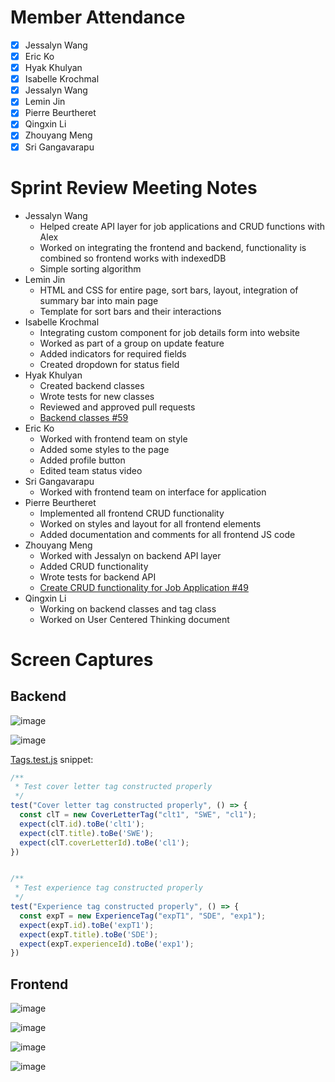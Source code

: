 # Member Attendance
- [x]  Jessalyn Wang
- [x]  Eric Ko
- [x]  Hyak Khulyan
- [x]  Isabelle Krochmal
- [x]  Jessalyn Wang
- [x]  Lemin Jin
- [x]  Pierre Beurtheret
- [x]  Qingxin Li
- [x]  Zhouyang Meng
- [x] Sri Gangavarapu

# Sprint Review Meeting Notes

- Jessalyn Wang
  - Helped create API layer for job applications and CRUD functions with Alex
  - Worked on integrating the frontend and backend, functionality is combined so frontend works with indexedDB
  - Simple sorting algorithm
- Lemin Jin
  - HTML and CSS for entire page, sort bars, layout, integration of summary bar into main page
  - Template for sort bars and their interactions
- Isabelle Krochmal
  - Integrating custom component for job details form into website
  - Worked as part of a group on update feature
  - Added indicators for required fields
  - Created dropdown for status field
- Hyak Khulyan
  - Created backend classes
  - Wrote tests for new classes
  - Reviewed and approved pull requests
  - [Backend classes #59](https://github.com/cse110-fa22-group24/cse110-fa22-group24/pull/59)
- Eric Ko
  - Worked with frontend team on style
  - Added some styles to the page
  - Added profile button
  - Edited team status video
- Sri Gangavarapu
  - Worked with frontend team on interface for application
- Pierre Beurtheret
  - Implemented all frontend CRUD functionality
  - Worked on styles and layout for all frontend elements
  - Added documentation and comments for all frontend JS code
- Zhouyang Meng
  - Worked with Jessalyn on backend API layer
  - Added CRUD functionality
  - Wrote tests for backend API
  - [Create CRUD functionality for Job Application #49](https://github.com/cse110-fa22-group24/cse110-fa22-group24/issues/49)
- Qingxin Li
  - Working on backend classes and tag class
  - Worked on User Centered Thinking document

# Screen Captures

## Backend

![image](https://user-images.githubusercontent.com/97627312/204437254-5c6dc4c6-a0ec-467c-8f23-1be7ddc59b17.png)

![image](https://user-images.githubusercontent.com/97627312/204444494-d328b6ab-b5e5-4682-8f27-2fae8f87b70b.png)

[Tags.test.js](https://github.com/cse110-fa22-group24/cse110-fa22-group24/blob/5f37a68dded451ac3b0173c8411e645a6875b22d/source/test/Tags.test.js)
snippet:
```js
/**
 * Test cover letter tag constructed properly
 */
test("Cover letter tag constructed properly", () => { 
  const clT = new CoverLetterTag("clt1", "SWE", "cl1");
  expect(clT.id).toBe('clt1');
  expect(clT.title).toBe('SWE');
  expect(clT.coverLetterId).toBe('cl1');
})


/**
 * Test experience tag constructed properly
 */
test("Experience tag constructed properly", () => { 
  const expT = new ExperienceTag("expT1", "SDE", "exp1");
  expect(expT.id).toBe('expT1');
  expect(expT.title).toBe('SDE');
  expect(expT.experienceId).toBe('exp1');
})
```

## Frontend

![image](https://user-images.githubusercontent.com/97627312/204445637-4e93deb0-4b7c-45cc-bc89-d20a17919a12.png)

![image](https://user-images.githubusercontent.com/97627312/204445911-ce72df48-2702-4644-9314-1899b49686cc.png)

![image](https://user-images.githubusercontent.com/97627312/204446086-f1dd3eb4-8c21-4960-85f4-064f65ecf941.png)

![image](https://user-images.githubusercontent.com/97627312/204446281-72e8b7a1-56cb-4196-9f2e-882abb266d8c.png)

